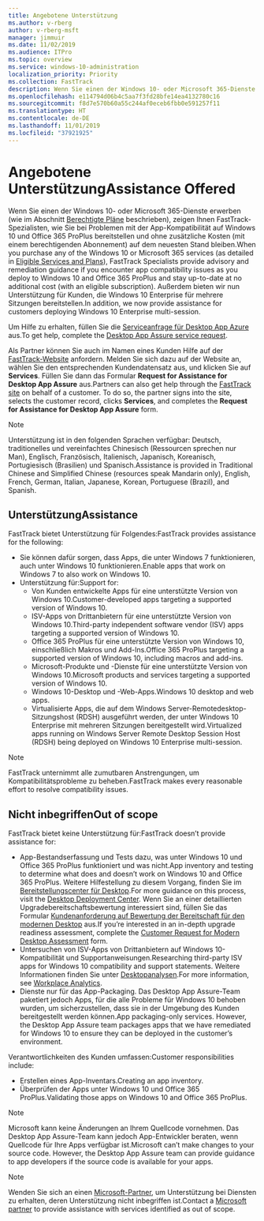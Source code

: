 ```yaml
---
title: Angebotene Unterstützung
ms.author: v-rberg
author: v-rberg-msft
manager: jimmuir
ms.date: 11/02/2019
ms.audience: ITPro
ms.topic: overview
ms.service: windows-10-administration
localization_priority: Priority
ms.collection: FastTrack
description: Wenn Sie einen der Windows 10- oder Microsoft 365-Dienste erwerben, zeigen Ihnen FastTrack-Spezialisten, wie Sie auf Windows 10 und Office 365 ProPlus bereitstellen und ohne zusätzliche Kosten (mit einem berechtigenden Abonnement) auf dem neuesten Stand bleiben.
ms.openlocfilehash: e114794d06b4c5aa7f3fd28bfe14ea4132780c16
ms.sourcegitcommit: f8d7e570b60a55c244af0eceb6fbb0e591257f11
ms.translationtype: HT
ms.contentlocale: de-DE
ms.lasthandoff: 11/01/2019
ms.locfileid: "37921925"
---
```

# <a name="assistance-offered"></a><span data-ttu-id="14eb0-103">Angebotene Unterstützung</span><span class="sxs-lookup"><span data-stu-id="14eb0-103">Assistance Offered</span></span>  

<span data-ttu-id="14eb0-104">Wenn Sie einen der Windows 10- oder Microsoft 365-Dienste erwerben (wie im Abschnitt [Berechtigte Pläne](M365-eligible-services-and-plans.md) beschrieben), zeigen Ihnen FastTrack-Spezialisten, wie Sie bei Problemen mit der App-Kompatibilität auf Windows 10 und Office 365 ProPlus bereitstellen und ohne zusätzliche Kosten (mit einem berechtigenden Abonnement) auf dem neuesten Stand bleiben.</span><span class="sxs-lookup"><span data-stu-id="14eb0-104">When you purchase any of the Windows 10 or Microsoft 365 services (as detailed in [Eligible Services and Plans](M365-eligible-services-and-plans.md)), FastTrack Specialists provide advisory and remediation guidance if you encounter app compatibility issues as you deploy to Windows 10 and Office 365 ProPlus and stay up-to-date at no additional cost (with an eligible subscription).</span></span> <span data-ttu-id="14eb0-105">Außerdem bieten wir nun Unterstützung für Kunden, die Windows 10 Enterprise für mehrere Sitzungen bereitstellen.</span><span class="sxs-lookup"><span data-stu-id="14eb0-105">In addition, we now provide assistance for customers deploying Windows 10 Enterprise multi-session.</span></span>

<span data-ttu-id="14eb0-106">Um Hilfe zu erhalten, füllen Sie die [Serviceanfrage für Desktop App Azure](https://go.microsoft.com/fwlink/?linkid=2022721) aus.</span><span class="sxs-lookup"><span data-stu-id="14eb0-106">To get help, complete the [Desktop App Assure service request](https://go.microsoft.com/fwlink/?linkid=2022721).</span></span>

<span data-ttu-id="14eb0-p102">Als Partner können Sie auch im Namen eines Kunden Hilfe auf der [FastTrack-Website](https://go.microsoft.com/fwlink/?linkid=780698) anfordern. Melden Sie sich dazu auf der Website an, wählen Sie den entsprechenden Kundendatensatz aus, und klicken Sie auf **Services**. Füllen Sie dann das Formular **Request for Assistance for Desktop App Assure** aus.</span><span class="sxs-lookup"><span data-stu-id="14eb0-p102">Partners can also get help through the [FastTrack site](https://go.microsoft.com/fwlink/?linkid=780698) on behalf of a customer. To do so, the partner signs into the site, selects the customer record, clicks **Services**, and completes the **Request for Assistance for Desktop App Assure** form.</span></span>

> [!NOTE]
> <span data-ttu-id="14eb0-109">Unterstützung ist in den folgenden Sprachen verfügbar: Deutsch, traditionelles und vereinfachtes Chinesisch (Ressourcen sprechen nur Man), Englisch, Französisch, Italienisch, Japanisch, Koreanisch, Portugiesisch (Brasilien) und Spanisch.</span><span class="sxs-lookup"><span data-stu-id="14eb0-109">Assistance is provided in Traditional Chinese and Simplified Chinese (resources speak Mandarin only), English, French, German, Italian, Japanese, Korean, Portuguese (Brazil), and Spanish.</span></span> 

## <a name="assistance"></a><span data-ttu-id="14eb0-110">Unterstützung</span><span class="sxs-lookup"><span data-stu-id="14eb0-110">Assistance</span></span>

<span data-ttu-id="14eb0-111">FastTrack bietet Unterstützung für Folgendes:</span><span class="sxs-lookup"><span data-stu-id="14eb0-111">FastTrack provides assistance for the following:</span></span>
- <span data-ttu-id="14eb0-112">Sie können dafür sorgen, dass Apps, die unter Windows 7 funktionieren, auch unter Windows 10 funktionieren.</span><span class="sxs-lookup"><span data-stu-id="14eb0-112">Enable apps that work on Windows 7 to also work on Windows 10.</span></span>
- <span data-ttu-id="14eb0-113">Unterstützung für:</span><span class="sxs-lookup"><span data-stu-id="14eb0-113">Support for:</span></span>
    - <span data-ttu-id="14eb0-114">Von Kunden entwickelte Apps für eine unterstützte Version von Windows 10.</span><span class="sxs-lookup"><span data-stu-id="14eb0-114">Customer-developed apps targeting a supported version of Windows 10.</span></span>
    - <span data-ttu-id="14eb0-115">ISV-Apps von Drittanbietern für eine unterstützte Version von Windows 10.</span><span class="sxs-lookup"><span data-stu-id="14eb0-115">Third-party independent software vendor (ISV) apps targeting a supported version of Windows 10.</span></span>
    - <span data-ttu-id="14eb0-116">Office 365 ProPlus für eine unterstützte Version von Windows 10, einschließlich Makros und Add-Ins.</span><span class="sxs-lookup"><span data-stu-id="14eb0-116">Office 365 ProPlus targeting a supported version of Windows 10, including macros and add-ins.</span></span>
    - <span data-ttu-id="14eb0-117">Microsoft-Produkte und -Dienste für eine unterstützte Version von Windows 10.</span><span class="sxs-lookup"><span data-stu-id="14eb0-117">Microsoft products and services targeting a supported version of Windows 10.</span></span>
    - <span data-ttu-id="14eb0-118">Windows 10-Desktop und -Web-Apps.</span><span class="sxs-lookup"><span data-stu-id="14eb0-118">Windows 10 desktop and web apps.</span></span>
    - <span data-ttu-id="14eb0-119">Virtualisierte Apps, die auf dem Windows Server-Remotedesktop-Sitzungshost (RDSH) ausgeführt werden, der unter Windows 10 Enterprise mit mehreren Sitzungen bereitgestellt wird.</span><span class="sxs-lookup"><span data-stu-id="14eb0-119">Virtualized apps running on Windows Server Remote Desktop Session Host (RDSH) being deployed on Windows 10 Enterprise multi-session.</span></span>

> [!NOTE]
> <span data-ttu-id="14eb0-120">FastTrack unternimmt alle zumutbaren Anstrengungen, um Kompatibilitätsprobleme zu beheben.</span><span class="sxs-lookup"><span data-stu-id="14eb0-120">FastTrack makes every reasonable effort to resolve compatibility issues.</span></span> 

## <a name="out-of-scope"></a><span data-ttu-id="14eb0-121">Nicht inbegriffen</span><span class="sxs-lookup"><span data-stu-id="14eb0-121">Out of scope</span></span>

<span data-ttu-id="14eb0-122">FastTrack bietet keine Unterstützung für:</span><span class="sxs-lookup"><span data-stu-id="14eb0-122">FastTrack doesn’t provide assistance for:</span></span>
- <span data-ttu-id="14eb0-123">App-Bestandserfassung und Tests dazu, was unter Windows 10 und Office 365 ProPlus funktioniert und was nicht.</span><span class="sxs-lookup"><span data-stu-id="14eb0-123">App inventory and testing to determine what does and doesn’t work on Windows 10 and Office 365 ProPlus.</span></span> <span data-ttu-id="14eb0-124">Weitere Hilfestellung zu diesem Vorgang, finden Sie im [Bereitstellungscenter für Desktop](https://go.microsoft.com/fwlink/?linkid=2080140).</span><span class="sxs-lookup"><span data-stu-id="14eb0-124">For more guidance on this process, visit the [Desktop Deployment Center](https://go.microsoft.com/fwlink/?linkid=2080140).</span></span> <span data-ttu-id="14eb0-125">Wenn Sie an einer detaillierten Upgradebereitschaftsbewertung interessiert sind, füllen Sie das Formular [Kundenanforderung auf Bewertung der Bereitschaft für den modernen Desktop](https://go.microsoft.com/fwlink/?linkid=2053818) aus.</span><span class="sxs-lookup"><span data-stu-id="14eb0-125">If you’re interested in an in-depth upgrade readiness assessment, complete the [Customer Request for Modern Desktop Assessment](https://go.microsoft.com/fwlink/?linkid=2053818) form.</span></span>
- <span data-ttu-id="14eb0-126">Untersuchen von ISV-Apps von Drittanbietern auf Windows 10-Kompatibilität und Supportanweisungen.</span><span class="sxs-lookup"><span data-stu-id="14eb0-126">Researching third-party ISV apps for Windows 10 compatibility and support statements.</span></span> <span data-ttu-id="14eb0-127">Weitere Informationen finden Sie unter [Desktopanalysen](https://docs.microsoft.com/de-DE/sccm/desktop-analytics/overview).</span><span class="sxs-lookup"><span data-stu-id="14eb0-127">For more information, see [Workplace Analytics](https://docs.microsoft.com/de-DE/sccm/desktop-analytics/overview).</span></span>
- <span data-ttu-id="14eb0-p105">Dienste nur für das App-Packaging. Das Desktop App Assure-Team paketiert jedoch Apps, für die alle Probleme für Windows 10 behoben wurden, um sicherzustellen, dass sie in der Umgebung des Kunden bereitgestellt werden können.</span><span class="sxs-lookup"><span data-stu-id="14eb0-p105">App packaging-only services. However, the Desktop App Assure team packages apps that we have remediated for Windows 10 to ensure they can be deployed in the customer’s environment.</span></span>

<span data-ttu-id="14eb0-130">Verantwortlichkeiten des Kunden umfassen:</span><span class="sxs-lookup"><span data-stu-id="14eb0-130">Customer responsibilities include:</span></span>
- <span data-ttu-id="14eb0-131">Erstellen eines App-Inventars.</span><span class="sxs-lookup"><span data-stu-id="14eb0-131">Creating an app inventory.</span></span>
- <span data-ttu-id="14eb0-132">Überprüfen der Apps unter Windows 10 und Office 365 ProPlus.</span><span class="sxs-lookup"><span data-stu-id="14eb0-132">Validating those apps on Windows 10 and Office 365 ProPlus.</span></span>

> [!NOTE]
> <span data-ttu-id="14eb0-p106">Microsoft kann keine Änderungen an Ihrem Quellcode vornehmen. Das Desktop App Assure-Team kann jedoch App-Entwickler beraten, wenn Quellcode für Ihre Apps verfügbar ist.</span><span class="sxs-lookup"><span data-stu-id="14eb0-p106">Microsoft can’t make changes to your source code. However, the Desktop App Assure team can provide guidance to app developers if the source code is available for your apps.</span></span>

> [!NOTE]
> <span data-ttu-id="14eb0-135">Wenden Sie sich an einen [Microsoft-Partner](https://go.microsoft.com/fwlink/?linkid=2080150), um Unterstützung bei Diensten zu erhalten, deren Unterstützung nicht inbegriffen ist.</span><span class="sxs-lookup"><span data-stu-id="14eb0-135">Contact a [Microsoft partner](https://go.microsoft.com/fwlink/?linkid=2080150) to provide assistance with services identified as out of scope.</span></span>
